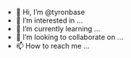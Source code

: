 - 👋 Hi, I’m @tyronbase
- 👀 I’m interested in ...
- 🌱 I’m currently learning ...
- 💞️ I’m looking to collaborate on ...
- 📫 How to reach me ...

<!---
tyronbase/tyronbase is a ✨ special ✨ repository because its `README.md` (this file) appears on your GitHub profile.
You can click the Preview link to take a look at your changes.
--->
